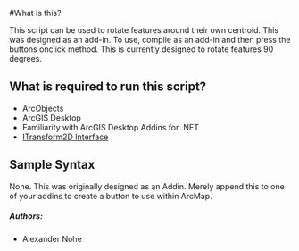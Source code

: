 #What is this?

This script can be used to rotate features around their own centroid.  This was designed as an add-in.  To use, compile as an add-in and then press the buttons onclick method. This is currently designed to rotate features 90 degrees.

## What is required to run this script?

* ArcObjects
* ArcGIS Desktop
* Familiarity with ArcGIS Desktop Addins for .NET
* [ITransform2D Interface](http://resources.arcgis.com/en/help/arcobjects-net/componenthelp/index.html#//002m000003w3000000)

## Sample Syntax

None.  This was originally designed as an Addin.  Merely append this to one of your addins to create a button to use within ArcMap.

##### Authors:
* Alexander Nohe
